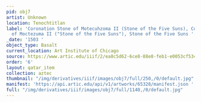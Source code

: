 ```yaml
---
pid: obj7
artist: Unknown
location: Tenochtitlan
label: 'Coronation Stone of Motecuhzoma II (Stone of the Five Suns), Coronation Stone
  of Moctezuma II ("Stone of the Five Suns"), Stone of the Five Suns '
_date: '1503 '
object_type: Basalt
current_location: Art Institute of Chicago
source: https://www.artic.edu/iiif/2/ea8c5d62-6ce8-88e8-feb1-e0053cf534c5/full/843,/0/default.jpg
order: '6'
layout: qatar_item
collection: aztec
thumbnail: "/img/derivatives/iiif/images/obj7/full/250,/0/default.jpg"
manifest: 'https://api.artic.edu/api/v1/artworks/65328/manifest.json '
full: "/img/derivatives/iiif/images/obj7/full/1140,/0/default.jpg"
---
```

